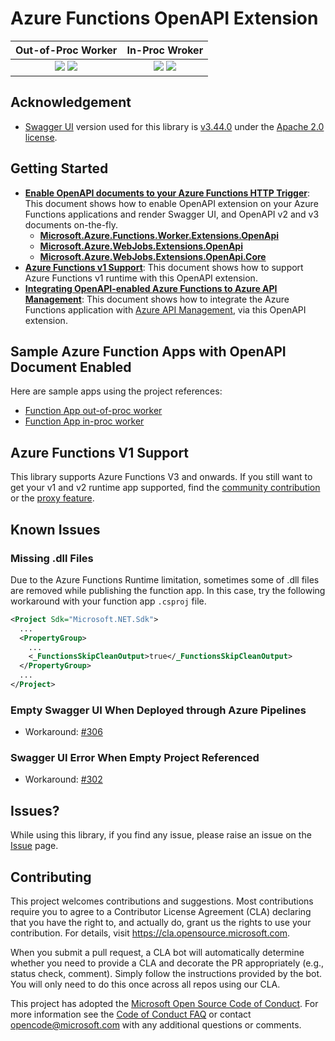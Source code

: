 # Azure Functions OpenAPI Extension #

| Out-of-Proc Worker | In-Proc Wroker |
| :----------------: | :------------: |
| [![](https://img.shields.io/nuget/dt/Microsoft.Azure.Functions.Worker.Extensions.OpenApi.svg)](https://www.nuget.org/packages/Microsoft.Azure.Functions.Worker.Extensions.OpenApi/) [![](https://img.shields.io/nuget/v/Microsoft.Azure.Functions.Worker.Extensions.OpenApi.svg)](https://www.nuget.org/packages/Microsoft.Azure.Functions.Worker.Extensions.OpenApi/) | [![](https://img.shields.io/nuget/dt/Microsoft.Azure.WebJobs.Extensions.OpenApi.svg)](https://www.nuget.org/packages/Microsoft.Azure.WebJobs.Extensions.OpenApi/) [![](https://img.shields.io/nuget/v/Microsoft.Azure.WebJobs.Extensions.OpenApi.svg)](https://www.nuget.org/packages/Microsoft.Azure.WebJobs.Extensions.OpenApi/) |


## Acknowledgement ##

* [Swagger UI](https://github.com/swagger-api/swagger-ui) version used for this library is [v3.44.0](https://github.com/swagger-api/swagger-ui/releases/tag/v3.44.0) under the [Apache 2.0 license](https://opensource.org/licenses/Apache-2.0).


## Getting Started ##

* [**Enable OpenAPI documents to your Azure Functions HTTP Trigger**](docs/enable-open-api-endpoints.md): This document shows how to enable OpenAPI extension on your Azure Functions applications and render Swagger UI, and OpenAPI v2 and v3 documents on-the-fly.
  * [**Microsoft.Azure.Functions.Worker.Extensions.OpenApi**](docs/openapi-out-of-proc.md)
  * [**Microsoft.Azure.WebJobs.Extensions.OpenApi**](docs/openapi-in-proc.md)
  * [**Microsoft.Azure.WebJobs.Extensions.OpenApi.Core**](docs/openapi-core.md)
* [**Azure Functions v1 Support**](docs/azure-functions-v1-support.md): This document shows how to support Azure Functions v1 runtime with this OpenAPI extension.
* [**Integrating OpenAPI-enabled Azure Functions to Azure API Management**](docs/integrate-with-apim.md): This document shows how to integrate the Azure Functions application with [Azure API Management](https://docs.microsoft.com/azure/api-management/api-management-key-concepts?WT.mc_id=dotnet_0000_juyoo), via this OpenAPI extension.
<!-- * [**Integrating OpenAPI-enabled Azure Functions to Power Platform**](docs/integrate-with-powerplatform.md): This document shows how to integrate the Azure Functions application with [Power Platform](https://powerplatform.microsoft.com/?WT.mc_id=dotnet_0000_juyoo), via this OpenAPI extension. -->


## Sample Azure Function Apps with OpenAPI Document Enabled ##

Here are sample apps using the project references:

* [Function App out-of-proc worker](samples/Microsoft.Azure.Functions.Worker.Extensions.OpenApi.FunctionApp.OutOfProc)
* [Function App in-proc worker](samples/Microsoft.Azure.WebJobs.Extensions.OpenApi.FunctionApp.InProc)


## Azure Functions V1 Support ##

This library supports Azure Functions V3 and onwards. If you still want to get your v1 and v2 runtime app supported, find the [community contribution](https://github.com/aliencube/AzureFunctions.Extensions) or the [proxy feature](docs/azure-functions-v1-support.md).


## Known Issues ##

### Missing .dll Files ###

Due to the Azure Functions Runtime limitation, sometimes some of .dll files are removed while publishing the function app. In this case, try the following workaround with your function app `.csproj` file.

```xml
<Project Sdk="Microsoft.NET.Sdk">
  ...
  <PropertyGroup>
    ...
    <_FunctionsSkipCleanOutput>true</_FunctionsSkipCleanOutput>
  </PropertyGroup>
  ...
</Project>
```

### Empty Swagger UI When Deployed through Azure Pipelines ###

* Workaround: [#306](https://github.com/Azure/azure-functions-openapi-extension/issues/306)


### Swagger UI Error When Empty Project Referenced ###

* Workaround: [#302](https://github.com/Azure/azure-functions-openapi-extension/issues/302#issuecomment-961791941)


## Issues? ##

While using this library, if you find any issue, please raise an issue on the [Issue](https://github.com/Azure/azure-functions-openapi-extension/issues) page.


## Contributing ##

This project welcomes contributions and suggestions.  Most contributions require you to agree to a
Contributor License Agreement (CLA) declaring that you have the right to, and actually do, grant us
the rights to use your contribution. For details, visit https://cla.opensource.microsoft.com.

When you submit a pull request, a CLA bot will automatically determine whether you need to provide
a CLA and decorate the PR appropriately (e.g., status check, comment). Simply follow the instructions
provided by the bot. You will only need to do this once across all repos using our CLA.

This project has adopted the [Microsoft Open Source Code of Conduct](https://opensource.microsoft.com/codeofconduct/).
For more information see the [Code of Conduct FAQ](https://opensource.microsoft.com/codeofconduct/faq/) or
contact [opencode@microsoft.com](mailto:opencode@microsoft.com) with any additional questions or comments.
